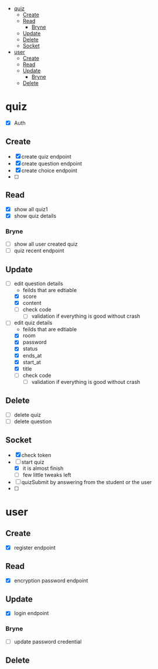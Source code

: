 - [quiz](#quiz)
  - [Create](#create)
  - [Read](#read)
    - [Bryne](#bryne)
  - [Update](#update)
  - [Delete](#delete)
  - [Socket](#socket)
- [user](#user)
  - [Create](#create-1)
  - [Read](#read-1)
  - [Update](#update-1)
    - [Bryne](#bryne-1)
  - [Delete](#delete-1)



# quiz
- [x] Auth
## Create
- [x] create quiz endpoint 
- [x] create question endpoint
- [x] create choice endpoint
- [ ] 
## Read
- [x] show all quiz1
- [x] show quiz details
### Bryne
- [ ] show all user created quiz
- [ ] quiz recent endpoint

## Update
- [ ] edit question details
  - feilds that are edtiable
  - [x] score 
  - [x] content
  - [ ] check code
    - [ ] validation if everything is good without crash
- [ ] edit quiz details
  - feilds that are edtiable
  - [x] room
  - [x] password
  - [x] status
  - [x] ends_at
  - [x] start_at
  - [x] title
  - [ ] check code
    - [ ] validation if everything is good without crash
## Delete
- [ ] delete quiz
- [ ] delete question
## Socket
- [x] check token
- [ ] start quiz
  - [x] it is almost finish
  - [ ] few little tweaks left
- [ ] quizSubmit by answering from the student or the user
- [ ] 
# user
## Create
- [x] register endpoint
## Read
- [x] encryption password endpoint
## Update
- [x] login endpoint
### Bryne
- [ ] update password credential
## Delete

